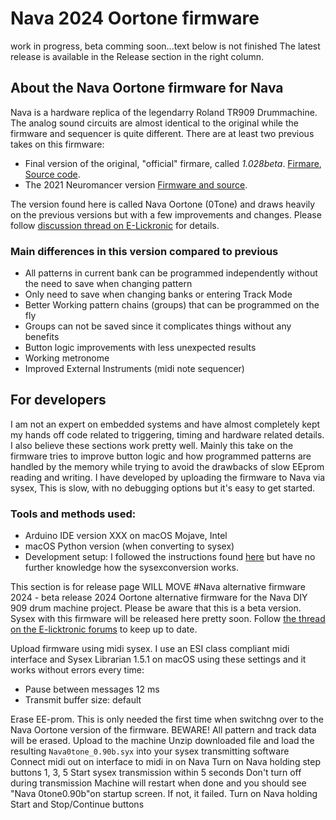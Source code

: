 # Nava 2024 Oortone firmware
work in progress, beta comming soon...text below is not finished
The latest release is available in the Release section in the right column. 

## About the Nava Oortone firmware for Nava
Nava is a hardware replica of the legendarry Roland TR909 Drummachine. The analog sound circuits are almost identical to the original while the firmware and sequencer is quite different. There are at least two previous takes on this firmware:
* Final version of the original, "official" firmare, called *1.028beta*. [Firmare](http://www.e-licktronic.com/forum/viewtopic.php?t=864), [Source code](https://github.com/e-licktronic/Nava-v1.0).
* The 2021 Neuromancer version [Firmware and source](https://github.com/BenZonneveld/Nava-2021-Firmware/releases/tag/Nava2021Neuro-20211030).

The version found here is called Nava Oortone (0Tone) and draws heavily on the previous versions but with a few improvements and changes. Please follow [discussion thread on E-Lickronic](http://www.e-licktronic.com/forum/viewtopic.php?t=3076) for details.

### Main differences in this version compared to previous
* All patterns in current bank can be programmed independently without the need to save when changing pattern
* Only need to save when changing banks or entering Track Mode
* Better Working pattern chains (groups) that can be programmed on the fly
* Groups can not be saved since it complicates things without any benefits
* Button logic improvements with less unexpected results
* Working metronome
* Improved External Instruments (midi note sequencer)

## For developers
I am not an expert on embedded systems and have almost completely kept my hands off code related to triggering, timing and hardware related details. I also believe these sections work pretty well. Mainly this take on the firmware tries to improve button logic and how programmed patterns are handled by the memory while trying to avoid the drawbacks of slow EEprom reading and writing. I have developed by uploading the firmware to Nava via sysex, This is slow, with no debugging options but it's easy to get started.

### Tools and methods used:
* Arduino IDE version XXX on macOS Mojave, Intel
* macOS Python version (when converting to sysex)
* Development setup: I followed the instructions found [here](https://github.com/sandormatyi/Nava-909-firmware) but have no further knowledge how the sysexconversion works.


This section is for release page WILL MOVE
#Nava alternative firmware 2024 - beta release
2024 Oortone alternative firmware for the Nava DIY 909 drum machine project. Please be aware that this is a beta version. Sysex with this firmware will be released here pretty soon.
Follow [the thread on the E-licktronic forums](https://www.e-licktronic.com/forum/viewtopic.php?t=3076) to keep up to date.

Upload firmware using midi sysex.
I use an ESI class compliant midi interface and Sysex Librarian 1.5.1 on macOS using these settings and it works without errors every time:
* Pause between messages 12 ms
* Transmit buffer size: default

Erase EE-prom. This is only needed the first time when switchng over to the Nava Oortone version of the firmware. BEWARE! All pattern and track data will be erased.
Upload to the machine
Unzip downloaded file and load the resulting `Nava0tone_0.90b.syx` into your sysex transmitting software
Connect midi out on interface to midi in on Nava
Turn on Nava holding step buttons 1, 3, 5
Start sysex transmission within 5 seconds
Don't turn off during transmission
Machine will restart when done and you should see "Nava 0tone0.90b"on startup screen. If not, it failed.
Turn on Nava holding Start and Stop/Continue buttons
